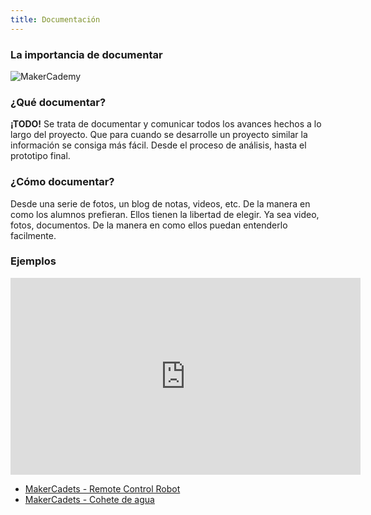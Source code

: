 ```yaml
---
title: Documentación
---
```


### La importancia de documentar

![MakerCademy]({{site.baseurl}}/img/documentación.png)

### ¿Qué documentar?
**¡TODO!** Se trata de documentar y comunicar todos los avances hechos a lo largo del proyecto.
Que para cuando se desarrolle un proyecto similar la información se consiga más fácil.
Desde el proceso de análisis, hasta el prototipo final. 

### ¿Cómo documentar?
Desde una serie de fotos, un blog de notas, videos, etc. De la manera en como los alumnos prefieran. Ellos tienen la libertad de
elegir. Ya sea video, fotos, documentos. De la manera en como ellos puedan
entenderlo facilmente.

### Ejemplos

<iframe width = "560" height = "315" src = "https://www.youtube.com/watch?v=Ee2BMm8B5Jo" frameborder = "0" allowfullscreen> </iframe>

* [MakerCadets - Remote Control Robot](https://www.youtube.com/watch?v=Ee2BMm8B5Jo)
* [MakerCadets - Cohete de agua](https://www.youtube.com/watch?v=zwTUg1D0f7Y)
